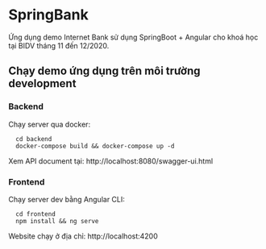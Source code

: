 # SpringBank
Ứng dụng demo Internet Bank sử dụng SpringBoot + Angular cho khoá học tại BIDV tháng 11 đến 12/2020.

## Chạy demo ứng dụng trên môi trường development

### Backend

Chạy server qua docker:

```
  cd backend
  docker-compose build && docker-compose up -d
```

Xem API document tại: http://localhost:8080/swagger-ui.html

### Frontend

Chạy server dev bằng Angular CLI:

```
  cd frontend
  npm install && ng serve
```

Website chạy ở địa chỉ: http://localhost:4200
